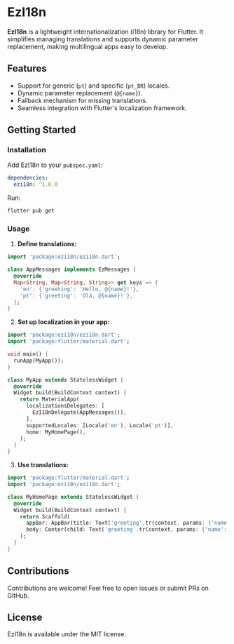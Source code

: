 
# EzI18n

**EzI18n** is a lightweight internationalization (i18n) library for Flutter. It simplifies managing translations and supports dynamic parameter replacement, making multilingual apps easy to develop.

## Features

- Support for generic (`pt`) and specific (`pt_BR`) locales.
- Dynamic parameter replacement (`@{name}`).
- Fallback mechanism for missing translations.
- Seamless integration with Flutter's localization framework.

## Getting Started

### Installation

Add EzI18n to your `pubspec.yaml`:

```yaml
dependencies:
  ezi18n: ^1.0.0
```

Run:

```bash
flutter pub get
```

### Usage

1. **Define translations:**

```dart
import 'package:ezi18n/ezi18n.dart';

class AppMessages implements EzMessages {
  @override
  Map<String, Map<String, String>> get keys => {
    'en': {'greeting': 'Hello, @{name}!'},
    'pt': {'greeting': 'Olá, @{name}!'},
  };
}
```

2. **Set up localization in your app:**

```dart
import 'package:ezi18n/ezi18n.dart';
import 'package:flutter/material.dart';

void main() {
  runApp(MyApp());
}

class MyApp extends StatelessWidget {
  @override
  Widget build(BuildContext context) {
    return MaterialApp(
      localizationsDelegates: [
        EzI18nDelegate(AppMessages()),
      ],
      supportedLocales: [Locale('en'), Locale('pt')],
      home: MyHomePage(),
    );
  }
}
```

3. **Use translations:**

```dart
import 'package:flutter/material.dart';
import 'package:ezi18n/ezi18n.dart';

class MyHomePage extends StatelessWidget {
  @override
  Widget build(BuildContext context) {
    return Scaffold(
      appBar: AppBar(title: Text('greeting'.tr(context, params: {'name': 'Alice'}))),
      body: Center(child: Text('greeting'.tr(context, params: {'name': 'Alice'}))),
    );
  }
}
```

## Contributions

Contributions are welcome! Feel free to open issues or submit PRs on GitHub.

## License

EzI18n is available under the MIT license.
